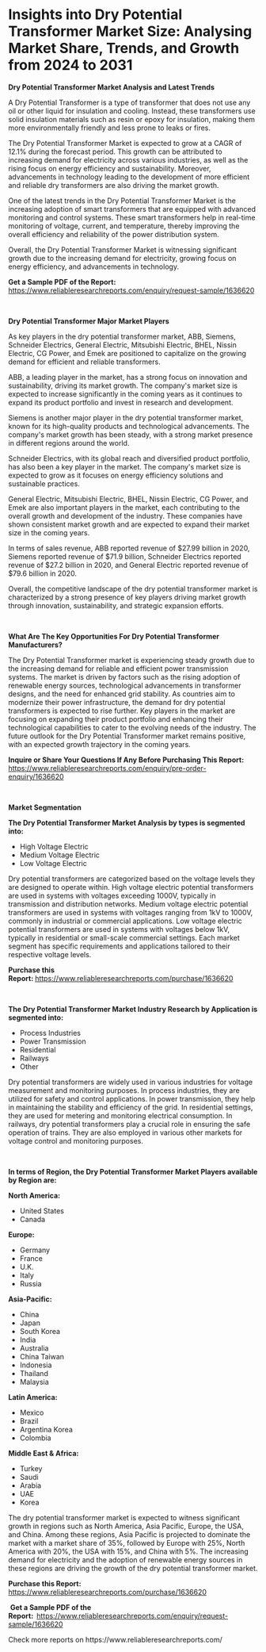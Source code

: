 <p><h1>Insights into Dry Potential Transformer Market Size: Analysing Market Share, Trends, and Growth from 2024 to 2031</h1></p><p><strong>Dry Potential Transformer Market Analysis and Latest Trends</strong></p>
<p><p>A Dry Potential Transformer is a type of transformer that does not use any oil or other liquid for insulation and cooling. Instead, these transformers use solid insulation materials such as resin or epoxy for insulation, making them more environmentally friendly and less prone to leaks or fires.</p><p>The Dry Potential Transformer Market is expected to grow at a CAGR of 12.1% during the forecast period. This growth can be attributed to increasing demand for electricity across various industries, as well as the rising focus on energy efficiency and sustainability. Moreover, advancements in technology leading to the development of more efficient and reliable dry transformers are also driving the market growth.</p><p>One of the latest trends in the Dry Potential Transformer Market is the increasing adoption of smart transformers that are equipped with advanced monitoring and control systems. These smart transformers help in real-time monitoring of voltage, current, and temperature, thereby improving the overall efficiency and reliability of the power distribution system.</p><p>Overall, the Dry Potential Transformer Market is witnessing significant growth due to the increasing demand for electricity, growing focus on energy efficiency, and advancements in technology.</p></p>
<p><strong>Get a Sample PDF of the Report:&nbsp;</strong> <a href="https://www.reliableresearchreports.com/enquiry/request-sample/1636620">https://www.reliableresearchreports.com/enquiry/request-sample/1636620</a></p>
<p>&nbsp;</p>
<p><strong>Dry Potential Transformer Major Market Players</strong></p>
<p><p>As key players in the dry potential transformer market, ABB, Siemens, Schneider Electrics, General Electric, Mitsubishi Electric, BHEL, Nissin Electric, CG Power, and Emek are positioned to capitalize on the growing demand for efficient and reliable transformers.</p><p>ABB, a leading player in the market, has a strong focus on innovation and sustainability, driving its market growth. The company's market size is expected to increase significantly in the coming years as it continues to expand its product portfolio and invest in research and development.</p><p>Siemens is another major player in the dry potential transformer market, known for its high-quality products and technological advancements. The company's market growth has been steady, with a strong market presence in different regions around the world.</p><p>Schneider Electrics, with its global reach and diversified product portfolio, has also been a key player in the market. The company's market size is expected to grow as it focuses on energy efficiency solutions and sustainable practices.</p><p>General Electric, Mitsubishi Electric, BHEL, Nissin Electric, CG Power, and Emek are also important players in the market, each contributing to the overall growth and development of the industry. These companies have shown consistent market growth and are expected to expand their market size in the coming years.</p><p>In terms of sales revenue, ABB reported revenue of $27.99 billion in 2020, Siemens reported revenue of $71.9 billion, Schneider Electrics reported revenue of $27.2 billion in 2020, and General Electric reported revenue of $79.6 billion in 2020.</p><p>Overall, the competitive landscape of the dry potential transformer market is characterized by a strong presence of key players driving market growth through innovation, sustainability, and strategic expansion efforts.</p></p>
<p>&nbsp;</p>
<p><strong>What Are The Key Opportunities For Dry Potential Transformer Manufacturers?</strong></p>
<p><p>The Dry Potential Transformer market is experiencing steady growth due to the increasing demand for reliable and efficient power transmission systems. The market is driven by factors such as the rising adoption of renewable energy sources, technological advancements in transformer designs, and the need for enhanced grid stability. As countries aim to modernize their power infrastructure, the demand for dry potential transformers is expected to rise further. Key players in the market are focusing on expanding their product portfolio and enhancing their technological capabilities to cater to the evolving needs of the industry. The future outlook for the Dry Potential Transformer market remains positive, with an expected growth trajectory in the coming years.</p></p>
<p><strong>Inquire or Share Your Questions If Any Before Purchasing This Report:</strong> <a href="https://www.reliableresearchreports.com/enquiry/pre-order-enquiry/1636620">https://www.reliableresearchreports.com/enquiry/pre-order-enquiry/1636620</a></p>
<p>&nbsp;</p>
<p><strong>Market Segmentation</strong></p>
<p><strong>The Dry Potential Transformer Market Analysis by types is segmented into:</strong></p>
<p><ul><li>High Voltage Electric</li><li>Medium Voltage Electric</li><li>Low Voltage Electric</li></ul></p>
<p><p>Dry potential transformers are categorized based on the voltage levels they are designed to operate within. High voltage electric potential transformers are used in systems with voltages exceeding 1000V, typically in transmission and distribution networks. Medium voltage electric potential transformers are used in systems with voltages ranging from 1kV to 1000V, commonly in industrial or commercial applications. Low voltage electric potential transformers are used in systems with voltages below 1kV, typically in residential or small-scale commercial settings. Each market segment has specific requirements and applications tailored to their respective voltage levels.</p></p>
<p><strong>Purchase this Report:&nbsp;</strong><a href="https://www.reliableresearchreports.com/purchase/1636620">https://www.reliableresearchreports.com/purchase/1636620</a></p>
<p>&nbsp;</p>
<p><strong>The Dry Potential Transformer Market Industry Research by Application is segmented into:</strong></p>
<p><ul><li>Process Industries</li><li>Power Transmission</li><li>Residential</li><li>Railways</li><li>Other</li></ul></p>
<p><p>Dry potential transformers are widely used in various industries for voltage measurement and monitoring purposes. In process industries, they are utilized for safety and control applications. In power transmission, they help in maintaining the stability and efficiency of the grid. In residential settings, they are used for metering and monitoring electrical consumption. In railways, dry potential transformers play a crucial role in ensuring the safe operation of trains. They are also employed in various other markets for voltage control and monitoring purposes.</p></p>
<p>&nbsp;</p>
<p><strong>In terms of Region, the Dry Potential Transformer Market Players available by Region are:</strong></p>
<p>
    <p> <strong> North America: </strong>
        <ul>
            <li>United States</li>
            <li>Canada</li>
        </ul>
        </p> 
    <p> <strong> Europe: </strong>
        <ul>
            <li>Germany</li>
            <li>France</li>
            <li>U.K.</li>
            <li>Italy</li>
            <li>Russia</li>
        </ul>
        </p> 
    <p> <strong> Asia-Pacific: </strong>
        <ul>
            <li>China</li>
            <li>Japan</li>
            <li>South Korea</li>
            <li>India</li>
            <li>Australia</li>
            <li>China Taiwan</li>
            <li>Indonesia</li>
            <li>Thailand</li>
            <li>Malaysia</li>
        </ul>
        </p> 
    <p> <strong> Latin America: </strong>
        <ul>
            <li>Mexico</li>
            <li>Brazil</li>
            <li>Argentina Korea</li>
            <li>Colombia</li>
        </ul>
        </p> 
    <p> <strong> Middle East & Africa: </strong>
        <ul>
            <li>Turkey</li>
            <li>Saudi</li>
            <li>Arabia</li>
            <li>UAE</li>
            <li>Korea</li>
        </ul>
    </p>
    </p>
<p><p>The dry potential transformer market is expected to witness significant growth in regions such as North America, Asia Pacific, Europe, the USA, and China. Among these regions, Asia Pacific is projected to dominate the market with a market share of 35%, followed by Europe with 25%, North America with 20%, the USA with 15%, and China with 5%. The increasing demand for electricity and the adoption of renewable energy sources in these regions are driving the growth of the dry potential transformer market.</p></p>
<p><strong>Purchase this Report: </strong><a href="https://www.reliableresearchreports.com/purchase/1636620">https://www.reliableresearchreports.com/purchase/1636620</a></p>
<p>&nbsp;<strong>Get a Sample PDF of the Report:&nbsp;&nbsp;</strong><a href="https://www.reliableresearchreports.com/enquiry/request-sample/1636620">https://www.reliableresearchreports.com/enquiry/request-sample/1636620</a></p>
<p><strong></strong></p>
<p>Check more reports on https://www.reliableresearchreports.com/</p>